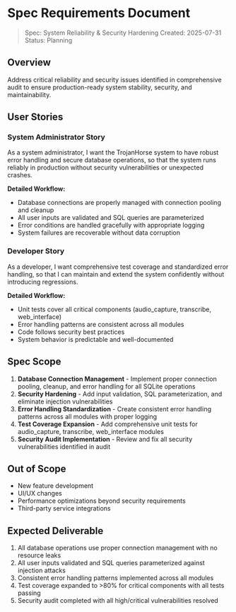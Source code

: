 # Spec Requirements Document

> Spec: System Reliability & Security Hardening
> Created: 2025-07-31
> Status: Planning

## Overview

Address critical reliability and security issues identified in comprehensive audit to ensure production-ready system stability, security, and maintainability.

## User Stories

### System Administrator Story

As a system administrator, I want the TrojanHorse system to have robust error handling and secure database operations, so that the system runs reliably in production without security vulnerabilities or unexpected crashes.

**Detailed Workflow:**
- Database connections are properly managed with connection pooling and cleanup
- All user inputs are validated and SQL queries are parameterized
- Error conditions are handled gracefully with appropriate logging
- System failures are recoverable without data corruption

### Developer Story

As a developer, I want comprehensive test coverage and standardized error handling, so that I can maintain and extend the system confidently without introducing regressions.

**Detailed Workflow:**
- Unit tests cover all critical components (audio_capture, transcribe, web_interface)
- Error handling patterns are consistent across all modules
- Code follows security best practices
- System behavior is predictable and well-documented

## Spec Scope

1. **Database Connection Management** - Implement proper connection pooling, cleanup, and error handling for all SQLite operations
2. **Security Hardening** - Add input validation, SQL parameterization, and eliminate injection vulnerabilities
3. **Error Handling Standardization** - Create consistent error handling patterns across all modules with proper logging
4. **Test Coverage Expansion** - Add comprehensive unit tests for audio_capture, transcribe, web_interface modules
5. **Security Audit Implementation** - Review and fix all security vulnerabilities identified in audit

## Out of Scope

- New feature development
- UI/UX changes
- Performance optimizations beyond security requirements
- Third-party service integrations

## Expected Deliverable

1. All database operations use proper connection management with no resource leaks
2. All user inputs validated and SQL queries parameterized against injection attacks
3. Consistent error handling patterns implemented across all modules
4. Test coverage expanded to >80% for critical components with all tests passing
5. Security audit completed with all high/critical vulnerabilities resolved